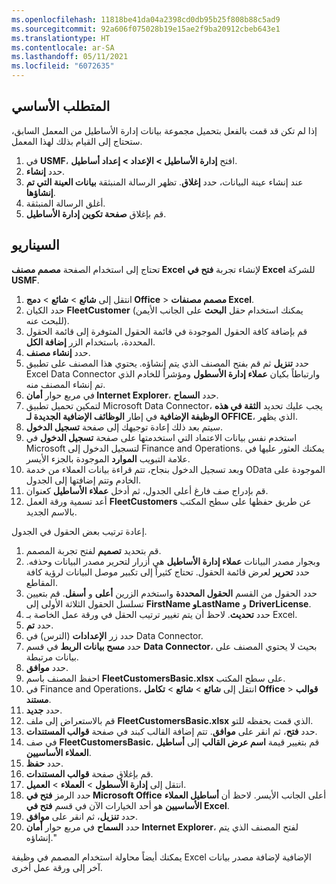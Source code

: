 ```yaml
---
ms.openlocfilehash: 11818be41da04a2398cd0db95b25f808b88c5ad9
ms.sourcegitcommit: 92a606f075028b19e15ae2f9ba20912cbeb643e1
ms.translationtype: HT
ms.contentlocale: ar-SA
ms.lasthandoff: 05/11/2021
ms.locfileid: "6072635"
---
```

## <a name="prerequisite"></a>المتطلب الأساسي

إذا لم تكن قد قمت بالفعل بتحميل مجموعة بيانات إدارة الأساطيل من المعمل السابق، ستحتاج إلى القيام بذلك لهذا المعمل.

1. في **USMF**، افتح **إدارة الأساطيل > الإعداد > إعداد أساطيل**.
2. حدد **إنشاء**.
3. عند إنشاء عينة البيانات، حدد **إغلاق**. تظهر الرسالة المنبثقة **بيانات العينة التي تم إنشاؤها**.
4. أغلق الرسالة المنبثقة.
5. قم بإغلاق **صفحة تكوين إدارة الأساطيل**.

## <a name="scenario"></a>السيناريو

تحتاج إلى استخدام الصفحة **مصمم مصنف Excel** لإنشاء تجربة **فتح في Excel** للشركة **USMF**.

1.  انتقل إلى **شائع** > **شائع** > **دمج Office** > **مصمم مصنفات Excel**.
2.  حدد الكيان **FleetCustomer** (يمكنك استخدام حقل **البحث** على الجانب الأيمن للبحث عنه).
3.  قم بإضافة كافة الحقول الموجودة في قائمة الحقول المتوفرة إلى قائمة الحقول المحددة، باستخدام الزر **إضافة الكل**.
4.  حدد **إنشاء مصنف**. 
5.  حدد **تنزيل** ثم قم بفتح المصنف الذي يتم إنشاؤه. يحتوي هذا المصنف على تطبيق Excel Data Connector وارتباطاً بكيان **عملاء إدارة الأسطول** ومؤشراً للخادم الذي تم إنشاء المصنف منه.
6.  في مربع حوار **أمان Internet Explorer**، حدد **السماح**.
7.  لتمكين تحميل تطبيق Microsoft Data Connector، يجب عليك تحديد **الثقة في هذه الوظيفة الإضافية** في إطار **الوظائف الإضافية الجديدة لـ OFFICE**، الذي يظهر.
8. سيتم بعد ذلك إعادة توجيهك إلى صفحة **تسجيل الدخول**. 
9. استخدم نفس بيانات الاعتماد التي استخدمتها على صفحة **تسجيل الدخول** في Microsoft لتسجيل الدخول إلى Finance and Operations. يمكنك العثور عليها في علامة التبويب **الموارد** الموجودة بالجزء الأيسر.
10. وبعد تسجيل الدخول بنجاح، تتم قراءة بيانات العملاء من خدمة OData الموجودة على الخادم وتتم إضافتها إلى الجدول.
11. قم بإدراج صف فارغ أعلى الجدول، ثم أدخل **عملاء الأساطيل** كعنوان.
12. أعد تسمية ورقة العمل **FleetCustomers** عن طريق حفظها على سطح المكتب بالاسم الجديد.

إعادة ترتيب بعض الحقول في الجدول. 

1. قم بتحديد **تصميم** لفتح تجربة المصمم.
10. وبجوار مصدر البيانات **عملاء إدارة الأساطيل** هي أزرار لتحرير مصدر البيانات وحذفه. حدد **تحرير** لعرض قائمة الحقول. تحتاج كثيراً إلى تكبير موصل البيانات لرؤية كافة المقاطع.
11. حدد الحقول من القسم **الحقول المحددة** واستخدم الزرين **أعلى** و **أسفل**. قم بتعيين تسلسل الحقول الثلاثة الأولى إلى **FirstName وLastName** و **DriverLicense**.
12. حدد **تحديث**. لاحظ أن يتم تغيير ترتيب الحقل في ورقة عمل الخاصة بـ Excel.
13. حدد **تم**.
14. حدد زر **الإعدادات** (الترس) في Data Connector.
15. حدد **مسح بيانات الربط** في قسم **Data Connector**، بحيث لا يحتوي المصنف على بيانات مرتبطة.
16. حدد **موافق**.
17. احفظ المصنف باسم **FleetCustomersBasic.xlsx** على سطح المكتب.
18. في Finance and Operations، انتقل إلى **شائع** > **شائع** > **تكامل Office** > **قوالب مستند**.
19. حدد **جديد‏‎**.
20. قم بالاستعراض إلى ملف **FleetCustomersBasic.xlsx** الذي قمت بحفظه للتو.
21. حدد **فتح**، ثم انقر على **موافق**. تتم إضافة القالب كبند في صفحة **قوالب المستندات**.
22. في صف **FleetCustomersBasic**، قم بتغيير قيمة **اسم عرض القالب** إلى **أساطيل العملاء الأساسيين**.
23. حدد **حفظ**.
24. قم بإغلاق صفحة **قوالب المستندات**.
24. انتقل إلى **إدارة الأسطول** > **العملاء** > **العميل**.
25. حدد الرمز **فتح في Microsoft Office** أعلى الجانب الأيسر. لاحظ أن **أساطيل العملاء الأساسيين** هو أحد الخيارات الآن في قسم **فتح في Excel**. 
26. حدد **تنزيل**، ثم انقر على **موافق**.
27. حدد **السماح** في مربع حوار **أمان Internet Explorer**، لفتح المصنف الذي يتم إنشاؤه." 


يمكنك أيضاً محاولة استخدام المصمم في وظيفة Excel الإضافية لإضافة مصدر بيانات آخر إلى ورقة عمل أخرى.

